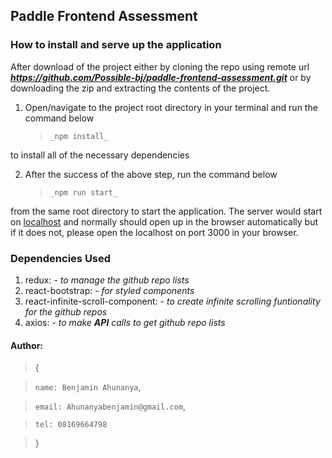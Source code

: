 ## Paddle Frontend Assessment

### How to install and serve up the application

After download of the project
either by cloning the repo using remote url **_https://github.com/Possible-bj/paddle-frontend-assessment.git_**
or by downloading the zip and extracting the contents of the project.

1. Open/navigate to the project root directory in your terminal and run the command below

   > `_npm install_`

to install all of the necessary dependencies

2. After the success of the above step, run the command below
   > `_npm run start_`

from the same root directory to start the application.
The server would start on [localhost](http://localhost:3000) and normally should open up in the browser automatically but if it does not, please open the localhost on port 3000 in your browser.

### Dependencies Used

1. redux: - _to manage the github repo lists_
2. react-bootstrap: - _for styled components_
3. react-infinite-scroll-component: - _to create infinite scrolling funtionality for the github repos_
4. axios: - _to make **API** calls to get github repo lists_

#### Author:

> { <br />

> `name: Benjamin Ahunanya`, <br />

> `email: Ahunanyabenjamin@gmail.com`, <br />

> `tel: 08169664798` <br />

> }
